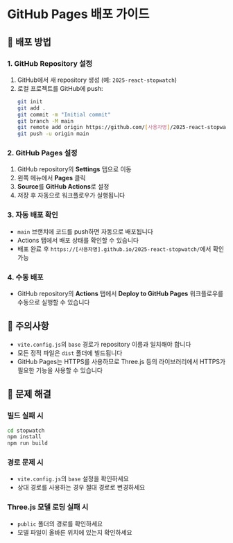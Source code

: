 # GitHub Pages 배포 가이드

## 🚀 배포 방법

### 1. GitHub Repository 설정

1. GitHub에서 새 repository 생성 (예: `2025-react-stopwatch`)
2. 로컬 프로젝트를 GitHub에 push:
   ```bash
   git init
   git add .
   git commit -m "Initial commit"
   git branch -M main
   git remote add origin https://github.com/[사용자명]/2025-react-stopwatch.git
   git push -u origin main
   ```

### 2. GitHub Pages 설정

1. GitHub repository의 **Settings** 탭으로 이동
2. 왼쪽 메뉴에서 **Pages** 클릭
3. **Source**를 **GitHub Actions**로 설정
4. 저장 후 자동으로 워크플로우가 실행됩니다

### 3. 자동 배포 확인

- `main` 브랜치에 코드를 push하면 자동으로 배포됩니다
- Actions 탭에서 배포 상태를 확인할 수 있습니다
- 배포 완료 후 `https://[사용자명].github.io/2025-react-stopwatch/`에서 확인 가능

### 4. 수동 배포

- GitHub repository의 **Actions** 탭에서 **Deploy to GitHub Pages** 워크플로우를 수동으로 실행할 수 있습니다

## 📝 주의사항

- `vite.config.js`의 `base` 경로가 repository 이름과 일치해야 합니다
- 모든 정적 파일은 `dist` 폴더에 빌드됩니다
- GitHub Pages는 HTTPS를 사용하므로 Three.js 등의 라이브러리에서 HTTPS가 필요한 기능을 사용할 수 있습니다

## 🔧 문제 해결

### 빌드 실패 시

```bash
cd stopwatch
npm install
npm run build
```

### 경로 문제 시

- `vite.config.js`의 `base` 설정을 확인하세요
- 상대 경로를 사용하는 경우 절대 경로로 변경하세요

### Three.js 모델 로딩 실패 시

- `public` 폴더의 경로를 확인하세요
- 모델 파일이 올바른 위치에 있는지 확인하세요

